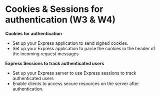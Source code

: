 Cookies & Sessions for authentication (W3 & W4)
=======

**Cookies for authentication**
- Set up your Express application to send signed cookies.
- Set up your Express application to parse the cookies in the header of the incoming request messages

**Express Sessions to track authenticated users**
- Set up your Express server to use Express sessions to track authenticated users
- Enable clients to access secure resources on the server after authentication.
